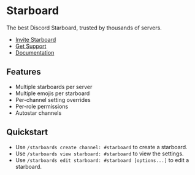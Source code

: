 # Starboard
The best Discord Starboard, trusted by thousands of servers.

 - [Invite Starboard](https://dsc.gg/starboard)
 - [Get Support](https://dsc.gg/starhelp)
 - [Documentation](https://docs.starboard.best)

## Features
 - Multiple starboards per server
 - Multiple emojis per starboard
 - Per-channel setting overrides
 - Per-role permissions
 - Autostar channels

## Quickstart
 - Use `/starboards create channel: #starboard` to create a starboard.
 - Use `/starboards view starboard: #starboard` to view the settings.
 - Use `/starboards edit starboard: #starboard [options...]` to edit a starboard.
